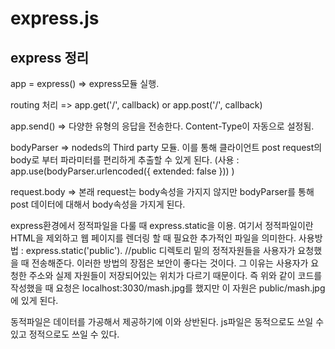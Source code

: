 # express.js
express 정리
-----

app = express()  => express모듈 실행. 

routing 처리 => app.get('/', callback) or app.post('/', callback)

app.send() => 다양한 유형의 응답을 전송한다. Content-Type이 자동으로 설정됨.

bodyParser => nodeds의 Third party 모듈. 이를 통해 클라이언트 post request의 body로 부터 파라미터를 편리하게 추출할 수 있게 된다. (사용 : app.use(bodyParser.urlencoded({ extended: false }))  )

request.body => 본래 request는 body속성을 가지지 않지만 bodyParser를 통해 post 데이터에 대해서 body속성을 가지게 된다.

express환경에서 정적파일을 다룰 때 express.static을 이용. 여기서 정적파일이란 HTML을 제외하고 웹 페이지를 렌더링 할 때 필요한 추가적인 파일을 의미한다.
사용방법 : express.static('public'). //public 디렉토리 밑의 정적자원들을 사용자가 요청했을 때 전송해준다. 
이러한 방법의 장점은 보안이 좋다는 것이다. 그 이유는 사용자가 요청한 주소와 실제 자원들이 저장되어있는 위치가 다르기 때문이다.
즉 위와 같이 코드를 작성했을 때 요청은 localhost:3030/mash.jpg를 했지만 이 자원은 public/mash.jpg에 있게 된다. 

동적파일은 데이터를 가공해서 제공하기에 이와 상반된다. js파일은 동적으로도 쓰일 수 있고 정적으로도 쓰일 수 있다.
